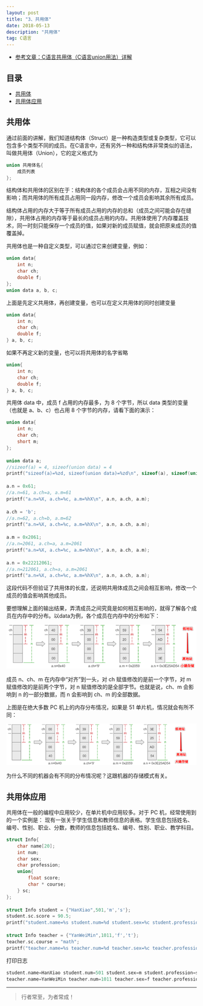 ```yaml
---
layout: post
title: "3、共用体"
date: 2018-05-13
description: "共用体"
tag: C语言
---
```




- [参考文章：C语言共用体（C语言union用法）详解](http://c.biancheng.net/view/2035.html)





## 目录

* [共用体](#content1)
* [共用体应用](#content1)

<!-- ************************************************ -->
## <a id="content1"></a>共用体


通过前面的讲解，我们知道结构体（Struct）是一种构造类型或复杂类型，它可以包含多个类型不同的成员。在C语言中，还有另外一种和结构体非常类似的语法，叫做共用体（Union），它的定义格式为
```c
union 共用体名{
    成员列表
};
```

结构体和共用体的区别在于：结构体的各个成员会占用不同的内存，互相之间没有影响；而共用体的所有成员占用同一段内存，修改一个成员会影响其余所有成员。

结构体占用的内存大于等于所有成员占用的内存的总和（成员之间可能会存在缝隙），共用体占用的内存等于最长的成员占用的内存。共用体使用了内存覆盖技术，同一时刻只能保存一个成员的值，如果对新的成员赋值，就会把原来成员的值覆盖掉。

共用体也是一种自定义类型，可以通过它来创建变量，例如：
```c
union data{
    int n;
    char ch;
    double f;
};
union data a, b, c;
```

上面是先定义共用体，再创建变量，也可以在定义共用体的同时创建变量
```c
union data{
    int n;
    char ch;
    double f;
} a, b, c;
```

如果不再定义新的变量，也可以将共用体的名字省略
```c
union{
    int n;
    char ch;
    double f;
} a, b, c;
```

共用体 data 中，成员 f 占用的内存最多，为 8 个字节，所以 data 类型的变量（也就是 a、b、c）也占用 8 个字节的内存，请看下面的演示：
```c
union data{
    int n;
    char ch;
    short m;
};

union data a;
//sizeof(a) = 4, sizeof(union data) = 4
printf("sizeof(a)=%zd, sizeof(union data)=%zd\n", sizeof(a), sizeof(union data));

a.n = 0x61;
//a.n=61, a.ch=a, a.m=61
printf("a.n=%X, a.ch=%c, a.m=%hX\n", a.n, a.ch, a.m);

a.ch = 'b';
//a.n=62, a.ch=b, a.m=62
printf("a.n=%X, a.ch=%c, a.m=%hX\n", a.n, a.ch, a.m);

a.m = 0x2061;
//a.n=2061, a.ch=a, a.m=2061
printf("a.n=%X, a.ch=%c, a.m=%hX\n", a.n, a.ch, a.m);

a.n = 0x22212061;
//a.n=212061, a.ch=a, a.m=2061
printf("a.n=%X, a.ch=%c, a.m=%hX\n", a.n, a.ch, a.m);
```

这段代码不但验证了共用体的长度，还说明共用体成员之间会相互影响，修改一个成员的值会影响其他成员。

要想理解上面的输出结果，弄清成员之间究竟是如何相互影响的，就得了解各个成员在内存中的分布。以data为例，各个成员在内存中的分布如下：

<img src="/images/c/c2.png" alt="img">

成员 n、ch、m 在内存中“对齐”到一头，对 ch 赋值修改的是前一个字节，对 m 赋值修改的是前两个字节，对 n 赋值修改的是全部字节。也就是说，ch、m 会影响到 n 的一部分数据，而 n 会影响到 ch、m 的全部数据。

上图是在绝大多数 PC 机上的内存分布情况，如果是 51 单片机，情况就会有所不同：

<img src="/images/c/c3.png" alt="img">

为什么不同的机器会有不同的分布情况呢？这跟机器的存储模式有关。


<!-- ************************************************ -->
## <a id="content1"></a>共用体应用

共用体在一般的编程中应用较少，在单片机中应用较多。对于 PC 机，经常使用到的一个实例是： 现有一张关于学生信息和教师信息的表格。学生信息包括姓名、编号、性别、职业、分数，教师的信息包括姓名、编号、性别、职业、教学科目。

```c
struct Info{
    char name[20];
    int num;
    char sex;
    char profession;
    union{
        float score;
        char * course;
    } sc;
};

struct Info student = {"HanXiao",501,'m','s'};
student.sc.score = 90.5;
printf("student.name=%s student.num=%d student.sex=%c student.profession=%c  student.sc.score=%f\n", student.name,student.num, student.sex, student.profession, student.sc.score);

struct Info teacher = {"YanWeiMin",1011,'f','t'};
teacher.sc.course = "math";
printf("teacher.name=%s teacher.num=%d teacher.sex=%c teacher.profession=%c  teacher.sc.course=%s\n", teacher.name,teacher.num, teacher.sex, teacher.profession, teacher.sc.course);
```

打印日志
```c
student.name=HanXiao student.num=501 student.sex=m student.profession=s  student.sc.score=90.500000
teacher.name=YanWeiMin teacher.num=1011 teacher.sex=f teacher.profession=t  teacher.sc.course=math
```






----------
>  行者常至，为者常成！


